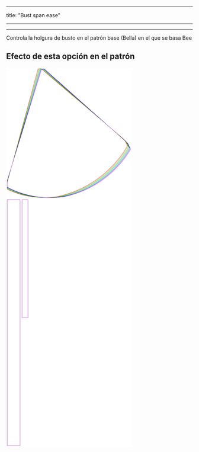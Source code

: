 - - -
title: "Bust span ease"
- - -

***

Controla la holgura de busto en el patrón base (Bella) en el que se basa Bee

## Efecto de esta opción en el patrón

![Esta imagen muestra el efecto de esta opción superponiendo varias variantes que tienen un valor diferente para esta opción](bee_bustspanease_sample.svg "Efecto de esta opción en el patrón")

